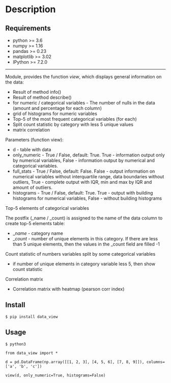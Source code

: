 Description
===========

Requirements
------------

* python >= 3.6
* numpy >= 1.16
* pandas >= 0.23
* matplotlib >= 3.02
* IPython >= 7.2.0

------------

Module, provides the function _view_, which displays general information on the data:
  - Result of method info()
  - Result of method describe()
  - for numeric / categorical variables - The number of nulls in the data (amount and percentage for each column)
  - grid of histograms for numeric variables
  - Top-5 of the most frequent categorical variables (for each)
  - Split count statistic by category with less 5 unique values
  - matrix correlation

Parameters (function view):
 * d - table with data
 * only_numeric - True / False, default: True. True - information output only by numerical variables, False - information output by numerical and categorical variables.
 * full_stats - True / False, default: False. False - output information on numerical variables without interquartile range, data boundaries without outliers, True - complete output with IQR, min and max by IQR and amount of outliers.
 * histograms - True / False, default: True. True - output with building histograms for numerical variables, False - without building histograms

Top-5 elements of categorical variables

 The postfix (_name / _count) is assigned to the name of the data column to create top-5 elements table:
  - __name_ - category name
  - __count_ - number of unique elements in this category. If there are less than 5 unique elements, then the values ​​in the _count field are filled -1

Count statistic of numbers variables split by some categorical variables
 - if number of unique elements in category variable less 5, then show count statistic

Correlation matrix
 - Correlation matrix with heatmap (pearson corr index)

Install
-------
	$ pip install data_view

Usage
-----

    $ python3

    from data_view import *

    d = pd.DataFrame(np.array([[1, 2, 3], [4, 5, 6], [7, 8, 9]]), columns=['a', 'b', 'c'])

    view(d, only_numeric=True, histograms=False)

